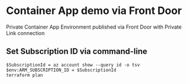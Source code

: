 # Container App demo via Front Door

Private Container App Environment published via Front Door with Private Link connection

## Set Subscription ID via command-line
```
$SubscriptionId = az account show --query id -o tsv
$env:ARM_SUBSCRIPTION_ID = $SubscriptionId
terraform plan
```